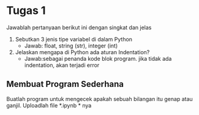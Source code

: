 # Tugas 1

Jawablah pertanyaan berikut ini dengan singkat dan jelas
1. Sebutkan 3 jenis tipe variabel di dalam Python
    * Jawab: float, string (str), integer (int)
2. Jelaskan mengapa di Python ada aturan Indentation?
    * Jawab:sebagai penanda kode blok program. jika tidak ada indentation, akan terjadi error
    
## Membuat Program Sederhana

Buatlah program untuk mengecek apakah sebuah bilangan itu genap atau ganjil. Uploadlah file *.ipynb * nya

